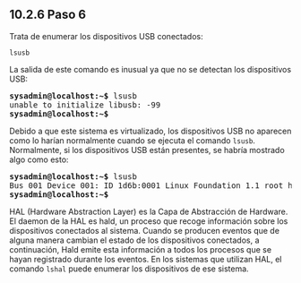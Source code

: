 ## 10.2.6 Paso 6

Trata de enumerar los dispositivos USB conectados:

```
lsusb
```

La salida de este comando es inusual ya que no se detectan los dispositivos USB:

<pre class="content_terminal"><strong><span class="ansi-green">sysadmin@localhost</span>:<span class="ansi-blue">~</span>$</strong> lsusb
unable to initialize libusb: -99
<strong><span class="ansi-green">sysadmin@localhost</span>:<span class="ansi-blue">~</span>$</strong>                                
</pre>

Debido a que este sistema es virtualizado, los dispositivos USB no aparecen como lo harían normalmente cuando se ejecuta el comando `lsusb`. Normalmente, si los dispositivos USB están presentes, se habría mostrado algo como esto:

<pre class="content_terminal"><strong><span class="ansi-green">sysadmin@localhost</span>:<span class="ansi-blue">~</span>$</strong> lsusb
Bus 001 Device 001: ID 1d6b:0001 Linux Foundation 1.1 root hub
<strong><span class="ansi-green">sysadmin@localhost</span>:<span class="ansi-blue">~</span>$</strong>                                
</pre>

HAL (Hardware Abstraction Layer) es la Capa de Abstracción de Hardware. El daemon de la HAL es hald, un proceso que recoge información sobre los dispositivos conectados al sistema. Cuando se producen eventos que de alguna manera cambian el estado de los dispositivos conectados, a continuación, Hald emite esta información a todos los procesos que se hayan registrado durante los eventos. En los sistemas que utilizan HAL, el comando `lshal` puede enumerar los dispositivos de ese sistema.
